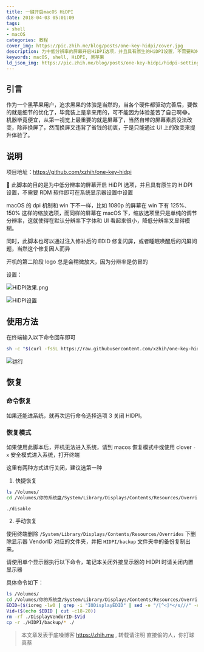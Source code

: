 ```yaml
---
title: 一键开启macOS HiDPI
date: 2018-04-03 05:01:09
tags: 
- shell
- macOS
categories: 教程
cover_img: https://pic.zhih.me/blog/posts/one-key-hidpi/cover.jpg
description: 为中低分辨率的屏幕开启HiDPI选项，并且具有原生的HiDPI设置，不需要RDM软件即可在系统显示器设置中设置，作为一个黑苹果用户，从第一视觉上最重要的就是屏幕了，当然自带的屏幕素质没法改变，除非换屏了，然而换屏又违背了省钱的初衷，于是只能通过UI上的改变来提升体验了
keywords: macOS, shell, HiDPI, 黑苹果
ld_json_img: https://pic.zhih.me/blog/posts/one-key-hidpi/hidpi-setting.jpg
---
```


## 引言

作为一个黑苹果用户，追求黑果的体验是当然的，当各个硬件都驱动完善后，要做的就是细节的优化了，毕竟装上是拿来用的，可不能因为体验差苦了自己啊😂。机器毕竟便宜，从第一视觉上最重要的就是屏幕了，当然自带的屏幕素质没法改变，除非换屏了，然而换屏又违背了省钱的初衷，于是只能通过 UI 上的改变来提升体验了。

## 说明

项目地址：https://github.com/xzhih/one-key-hidpi

 此脚本的目的是为中低分辨率的屏幕开启 HiDPI 选项，并且具有原生的 HiDPI 设置，不需要 RDM 软件即可在系统显示器设置中设置

macOS 的 dpi 机制和 win 下不一样，比如 1080p 的屏幕在 win 下有 125%、150% 这样的缩放选项，而同样的屏幕在 macOS 下，缩放选项里只是单纯的调节分辨率，这就使得在默认分辨率下字体和 UI 看起来很小，降低分辨率又显得模糊。

同时，此脚本也可以通过注入修补后的 EDID 修复闪屏，或者睡眠唤醒后的闪屏问题，当然这个修复因人而异

开机的第二阶段 logo 总是会稍微放大，因为分辨率是仿冒的

设置：

![HiDPI效果.png](https://pic.zhih.me/blog/posts/one-key-hidpi/hidpi-setting.jpg)

![HiDPI设置](https://pic.zhih.me/blog/posts/one-key-hidpi/hidpi.gif)

## 使用方法

在终端输入以下命令回车即可

```bash
sh -c "$(curl -fsSL https://raw.githubusercontent.com/xzhih/one-key-hidpi/master/hidpi.sh)"
```

![运行](https://pic.zhih.me/blog/posts/one-key-hidpi/run.jpg)

## 恢复

### 命令恢复

如果还能进系统，就再次运行命令选择选项 3 关闭 HIDPI。

### 恢复模式

如果使用此脚本后，开机无法进入系统，请到 macos 恢复模式中或使用 clover `-x` 安全模式进入系统，打开终端

这里有两种方式进行关闭，建议选第一种

1. 快捷恢复
    
```bash
ls /Volumes/
cd /Volumes/你的系统盘/System/Library/Displays/Contents/Resources/Overrides/HIDPI

./disable
```

2. 手动恢复

使用终端删除 `/System/Library/Displays/Contents/Resources/Overrides` 下删除显示器 VendorID 对应的文件夹，并把 `HIDPI/backup` 文件夹中的备份复制出来。

请使用单个显示器执行以下命令，笔记本关闭外接显示器的 HIDPI 时请关闭内置显示器

具体命令如下：

```bash
ls /Volumes/
cd /Volumes/你的系统盘/System/Library/Displays/Contents/Resources/Overrides
EDID=($(ioreg -lw0 | grep -i "IODisplayEDID" | sed -e "/[^<]*</s///" -e "s/\>//"))
Vid=($(echo $EDID | cut -c18-20))
rm -rf ./DisplayVendorID-$Vid
cp -r ./HIDPI/backup/* ./
```

>本文章发表于底噪博客 https://zhih.me , 转载请注明
>直接偷的人，你打球真蔡

